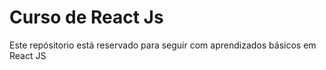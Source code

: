 # Curso de React Js
Este repósitorio está reservado para seguir com aprendizados básicos em React JS
